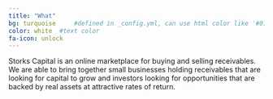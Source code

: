```yaml
---
title: "What"
bg: turquoise     #defined in _config.yml, can use html color like '#010101'
color: white  #text color
fa-icon: unlock
---
```


Storks Capital is an online marketplace for buying and selling receivables. We are able to bring together small businesses holding receivables that are looking for capital to grow and investors looking for opportunities that are backed by real assets at attractive rates of return.




